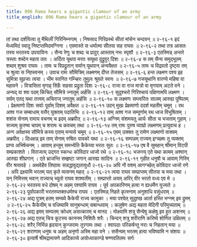 ```yaml
---
title: 096 Rama hears a gigantic clamour of an army
title_english: 096 Rama hears a gigantic clamour of an army

---
```

<div class="audioEmbed"  caption="श्रीराम-हरिसीताराममूर्ति-घनपाठिभ्यां वचनम्" src="https://archive.org/download/Ramayana-recitation-Sriram-harisItArAmamUrti-Ghanapaati-v2/Kanda_2/Kanda_2_AYK-096-Bharatham_Prathi_Lakshmana_Vikalpaha.mp3"></div>
तां तथा दर्शयित्वा तु मैथिलीं गिरिनिम्नगाम् ।  
निषसाद गिरिप्रस्थे सीतां मांसेन चन्दयन् ॥ २-९६-१  
इदं मेध्यमिदं स्वादु निष्टप्तमिदमग्निना ।  
एवमास्ते स धर्मात्मा सीतया सह राघवः ॥ २-९६-२  
तथा तत्र आसतः तस्य भरतस्य उपयायिनः ।  
सैन्य रेणुः च शब्दः च प्रादुर् आस्ताम् नभः स्पृशौ ॥ २-९६-३  
एतस्मिन्न् अन्तरे त्रस्ताः शब्देन महता ततः ।  
अर्दिता यूथपा मत्ताः सयूथा दुद्रुवुर् दिशः ॥ २-९६-४  
स तम् सैन्य समुद्भूतम् शब्दम् शुश्रव राघवः ।  
तामः च विप्रद्रुतान् सर्वान् यूथपान् अन्ववैक्षत ॥ २-९६-५  
तामः च विद्रवतो दृष्ट्वा तम् च श्रुत्वा स निह्स्वनम् ।  
उवाच रामः सौमित्रिम् लक्ष्मणम् दीप्त तेजसम् ॥ २-९६-६  
हन्त लक्ष्मण पश्य इह सुमित्रा सुप्रजाः त्वया ।  
भीम स्तनित गम्भ्हिरः तुमुलः श्रूयते स्वनः ॥ २-९६-७  
गजयूथानि वारण्ये महिषा वा महावने ।  
वित्रासिता मृगाह् सिंहैः सहसा प्रद्रुता दिशः २-९६-८  
राजा वा राज मात्रो वा मृगयाम् अटते वने ।  
अन्यद् वा श्वा पदम् किंचित् सौमित्रे ज्नातुम् अर्हसि ॥ २-९६-९  
सुदुश्चरो गिरिश्चायं पक्षिणामपि लक्ष्मण ।  
सर्वम् एतद् यथा तत्त्वम् अचिराज् ज्नातुम् अर्हसि ॥ २-९६-१०  
स लक्ष्मणः सम्त्वरितः सालम् आरुह्य पुष्पितम् ।  
प्रेक्षमाणो दिशः सर्वाः पूर्वाम् दिशम् अवैक्षत ॥ २-९६-११  
उदन् मुखः प्रेक्षमाणो ददर्श महतीम् चमूम् ।  
रथ अश्व गज सम्बाधाम् यत्तैर् युक्ताम् पदातिभिः ॥ २-९६-१२  
ताम् अश्व गज सम्पूर्णाम् रथ ध्वज विभूषिताम् ।  
शशंस सेनाम् रामाय वचनम् च इदम् अब्रवीत् ॥ २-९६-१३  
अग्निम् संशमयतु आर्यः सीता च भजताम् गुहाम् ।  
सज्यम् कुरुष्व चापम् च शरामः च कवचम् तथा ॥ २-९६-१४  
तम् रामः पुरुष व्याघ्रो लक्ष्मणम् प्रत्युवाच ह ।  
अन्ग अवेक्षस्व सौमित्रे कस्य एताम् मन्यसे चमूम् ॥ २-९६-१५  
एवम् उक्क्तः तु रामेण लक्ष्माणो वाक्यम् अब्रवीत् ।  
दिधक्षन्न् इव ताम् सेनाम् रुषितः पावको यथा ॥ २-९६-१६  
सम्पन्नम् राज्यम् इग्च्छमः तु व्यक्तम् प्राप्य अभिषेचनम् ।  
आवाम् हन्तुम् समभ्येति कैकेय्या भरतः सुतः ॥ २-९६-१७  
एष वै सुमहान् श्रीमान् विटपी सम्प्रकाशते ।  
विराजत्य् उद्गत स्कन्धः कोविदार ध्वजो रथे ॥ २-९६-१८  
भजन्त्य् एते यथा कामम् अश्वान् आरुह्य शीघ्रगान् ।  
एते भ्राजन्ति सम्हृष्टा जगान् आरुह्य सादिनः ॥ २-९६-१९  
गृहीत धनुषौ च आवाम् गिरिम् वीर श्रयावहे ।  
अथवेहैव तिष्ठावः सन्नद्धावुद्यतायुधौ २-९६-२०  
अपि नौ वशम् आगग्च्छेत् कोविदार ध्वजो रणे ।  
अपि द्रक्ष्यामि भरतम् यत् कृते व्यसनम् महत् ॥ २-९६-२१  
त्वया राघव सम्प्राप्तम् सीतया च मया तथा ।  
यन् निमित्तम् भवान् राज्याच् च्युतो राघव शाश्वतीम् ।  
सम्प्राप्तो अयम् अरिर् वीर भरतो वध्य एव मे ॥ २-९६-२२  
भरतस्य वधे दोषम् न अहम् पश्यामि राघव ।  
पूर्व अपकारिणम् हत्वा न ह्यधर्मेण युज्यते ॥ २-९६-२३  
पूर्वापकारी भरतस्य्तक्तधर्मश्च राघव ।  
एतस्मिन्न् निहते कृत्स्नाम् अनुशाधि वसुंधराम् ॥ २-९६-२४  
अद्य पुत्रम् हतम् सम्ख्ये कैकेयी राज्य कामुका ।  
मया पश्येत् सुदुह्ख आर्ता हस्ति भग्नम् इव द्रुमम् ॥ २-९६-२५  
कैकेयीम् च वधिष्यामि सानुबन्धाम् सबान्धवाम् ।  
कलुषेण अद्य महता मेदिनी परिमुच्यताम् ॥ २-९६-२६  
अद्य इमम् सम्यतम् क्रोधम् असत्कारम् च मानद ।  
मोक्ष्यामि शत्रु सैन्येषु कक्षेषु इव हुत अशनम् ॥ २-९६-२७  
अद्य एतच् चित्र कूटस्य काननम् निशितैः शरैः ।  
चिन्दन् शत्रु शरीराणि करिष्ये शोणित उक्षितम् ॥ २-९६-२८  
शरैर् निर्भिन्न हृदयान् कुन्जरामः तुरगामः तथा ।  
श्वापदाः परिकर्षन्तु नराः च निहतान् मया ॥ २-९६-२९  
शराणाम् धनुषः च अहम् अनृणो अस्मि महा वने ।  
ससैन्यम् भरतम् हत्वा भविष्यामि न संशयः ॥ २-९६-३०  
इत्यार्षे श्रीमद्रामायणे आदिकाव्ये अयोध्याकाण्डे षण्णवतितमः सर्गः